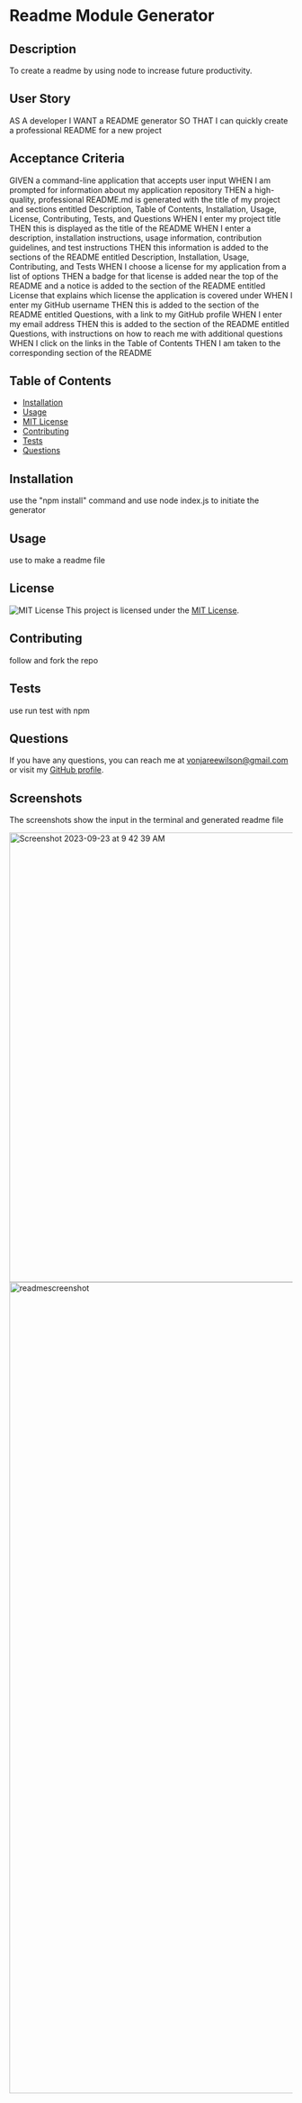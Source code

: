 # Readme Module Generator

  ## Description
  To create a readme by using node to increase future productivity.
  
  
  ## User Story
AS A developer
I WANT a README generator
SO THAT I can quickly create a professional README for a new project


## Acceptance Criteria
GIVEN a command-line application that accepts user input
WHEN I am prompted for information about my application repository
THEN a high-quality, professional README.md is generated with the title of my project and sections entitled Description, Table of Contents, Installation, Usage, License, Contributing, Tests, and Questions
WHEN I enter my project title
THEN this is displayed as the title of the README
WHEN I enter a description, installation instructions, usage information, contribution guidelines, and test instructions
THEN this information is added to the sections of the README entitled Description, Installation, Usage, Contributing, and Tests
WHEN I choose a license for my application from a list of options
THEN a badge for that license is added near the top of the README and a notice is added to the section of the README entitled License that explains which license the application is covered under
WHEN I enter my GitHub username
THEN this is added to the section of the README entitled Questions, with a link to my GitHub profile
WHEN I enter my email address
THEN this is added to the section of the README entitled Questions, with instructions on how to reach me with additional questions
WHEN I click on the links in the Table of Contents
THEN I am taken to the corresponding section of the README  

  ## Table of Contents
  - [Installation](#installation)
  - [Usage](#usage)
  - [MIT License](./LICENSE)  
  - [Contributing](#contributing)
  - [Tests](#tests)
  - [Questions](#questions)
  
  ## Installation
  use the "npm install" command and use node index.js to initiate the generator 
  
  ## Usage
  use to make a readme file 
  
  
## License
![MIT License](https://img.shields.io/badge/License-MIT-blue.svg)
This project is licensed under the [MIT License](./LICENSE).
  
  
  ## Contributing
  follow and fork the repo
  
  ## Tests
  use run test with npm
  
  ## Questions
  If you have any questions, you can reach me at vonjareewilson@gmail.com or visit my [GitHub profile](https://github.com/Vonjareew).

  ## Screenshots
  The screenshots show the input in the terminal and  generated readme file 

  <img width="798" alt="Screenshot 2023-09-23 at 9 42 39 AM" src="https://github.com/VonjareeW/urbanrd/assets/52430595/bc1d7e5b-3976-4179-86c4-15d3a1507084">

    
<img width="1440" alt="readmescreenshot" src="https://github.com/VonjareeW/urbanrd/assets/52430595/e4180a0f-78ea-4b1e-ac79-0197db5d388c">


